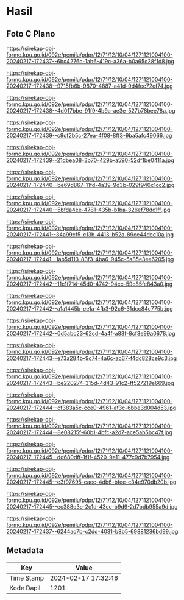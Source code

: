 # Hasil

## Foto C Plano

https://sirekap-obj-formc.kpu.go.id/092e/pemilu/pdpr/12/71/12/10/04/1271121004100-20240217-172437--6bc4276c-1ab6-419c-a36a-b0a65c28f1d8.jpg

https://sirekap-obj-formc.kpu.go.id/092e/pemilu/pdpr/12/71/12/10/04/1271121004100-20240217-172438--9715fb6b-9870-4887-a41d-9d4fec72ef74.jpg

https://sirekap-obj-formc.kpu.go.id/092e/pemilu/pdpr/12/71/12/10/04/1271121004100-20240217-172438--4d017bbe-91f9-4b9a-ae3e-527b78bee78a.jpg

https://sirekap-obj-formc.kpu.go.id/092e/pemilu/pdpr/12/71/12/10/04/1271121004100-20240217-172439--c9cf2b5c-27ea-4f08-8ff3-9ba5afc49066.jpg

https://sirekap-obj-formc.kpu.go.id/092e/pemilu/pdpr/12/71/12/10/04/1271121004100-20240217-172439--21dbea08-3b70-429b-a590-52df1be0411a.jpg

https://sirekap-obj-formc.kpu.go.id/092e/pemilu/pdpr/12/71/12/10/04/1271121004100-20240217-172440--be69d867-11fd-4a39-9d3b-029f940c1cc2.jpg

https://sirekap-obj-formc.kpu.go.id/092e/pemilu/pdpr/12/71/12/10/04/1271121004100-20240217-172440--5bfda4ee-4781-435b-b1ba-326ef78dc1ff.jpg

https://sirekap-obj-formc.kpu.go.id/092e/pemilu/pdpr/12/71/12/10/04/1271121004100-20240217-172441--34a99cf5-c13b-4413-b52a-89ce44dcc10a.jpg

https://sirekap-obj-formc.kpu.go.id/092e/pemilu/pdpr/12/71/12/10/04/1271121004100-20240217-172441--1ab5d113-83f3-4ba6-945c-5a85e3ee6205.jpg

https://sirekap-obj-formc.kpu.go.id/092e/pemilu/pdpr/12/71/12/10/04/1271121004100-20240217-172442--11c1f714-45d0-4742-94cc-59c85fe843a0.jpg

https://sirekap-obj-formc.kpu.go.id/092e/pemilu/pdpr/12/71/12/10/04/1271121004100-20240217-172442--a1a1445b-ee1a-4fb3-92c6-31dcc84c775b.jpg

https://sirekap-obj-formc.kpu.go.id/092e/pemilu/pdpr/12/71/12/10/04/1271121004100-20240217-172442--0d5abc23-62cd-4a4f-a83f-8cf3e99a0678.jpg

https://sirekap-obj-formc.kpu.go.id/092e/pemilu/pdpr/12/71/12/10/04/1271121004100-20240217-172443--e73a284b-9c74-4a6c-ac67-f4dc828ce9c3.jpg

https://sirekap-obj-formc.kpu.go.id/092e/pemilu/pdpr/12/71/12/10/04/1271121004100-20240217-172443--be220274-315d-4d43-91c2-ff527219e669.jpg

https://sirekap-obj-formc.kpu.go.id/092e/pemilu/pdpr/12/71/12/10/04/1271121004100-20240217-172444--cf383a5c-cce0-4961-af3c-6bbe3d004d53.jpg

https://sirekap-obj-formc.kpu.go.id/092e/pemilu/pdpr/12/71/12/10/04/1271121004100-20240217-172444--8e08215f-60b1-4bfc-a2d7-ace5ab5bc47f.jpg

https://sirekap-obj-formc.kpu.go.id/092e/pemilu/pdpr/12/71/12/10/04/1271121004100-20240217-172445--dd680dff-1f1f-4520-9e11-477c9d7b7954.jpg

https://sirekap-obj-formc.kpu.go.id/092e/pemilu/pdpr/12/71/12/10/04/1271121004100-20240217-172445--e3f97695-caec-4db6-bfee-c34e970db20b.jpg

https://sirekap-obj-formc.kpu.go.id/092e/pemilu/pdpr/12/71/12/10/04/1271121004100-20240217-172445--ec388e3e-2c1d-43cc-b9d9-2d7bdb955a9d.jpg

https://sirekap-obj-formc.kpu.go.id/092e/pemilu/pdpr/12/71/12/10/04/1271121004100-20240217-172437--6244ac7b-c2dd-4031-b8b5-69881236bd99.jpg


## Metadata

| Key        | Value               |
| ---------- | ------------------- |
| Time Stamp | 2024-02-17 17:32:46 |
| Kode Dapil | 1201                |



